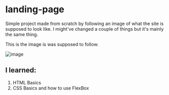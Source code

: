 # landing-page

Simple project made from scratch by following an image of what the site is supposed to look like. I might've changed a couple of things but it's mainly the same thing.

This is the image is was supposed to follow.

![image](https://cdn.statically.io/gh/TheOdinProject/curriculum/81a5d553f4073e593d23a6ab00d50eef8620796d/foundations/html_css/project/imgs/01.png)

## I learned:

1. HTML Basics
2. CSS Basics and how to use FlexBox
